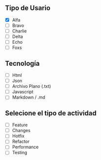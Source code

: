 ## Tipo de Usario

- [x] Alfa
- [ ] Bravo
- [ ] Charlie
- [ ] Delta
- [ ] Echo
- [ ] Foxs

## Tecnología

- [ ] Html
- [ ] Json
- [ ] Archivo Plano (.txt)
- [ ] Javascript
- [ ] Markdown / .md

## Selecione el tipo de actividad

- [ ] Feature
- [ ] Changes
- [ ] Hotfix
- [ ] Refactor
- [ ] Performance
- [ ] Testing
